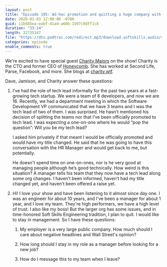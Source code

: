 ```yaml
---
layout: post
title: "Episode 195: Ad-hoc promotion and quitting a huge company with Charity Majors"
date: 2020-02-03 12:00:00 -0700
guid: 11b585ea-eabf-41ad-a60b-1507c9dff1c8
duration: "33:14"
length: 32735347
file: "https://dts.podtrac.com/redirect.mp3/download.softskills.audio/sse-195.mp3"
categories: episode
enable_comments: true
---
```


We're excited to have special guest [Charity Majors](https://twitter.com/mipsytipsy) on the show! Charity is the CTO and former CEO of [Honeycomb](https://www.honeycomb.io). She has worked at Second Life, Parse, Facebook, and more. She blogs at [charity.wtf](https://charity.wtf/).

Dave, Jamison, and Charity answer these questions:

1. I’ve had the role of tech lead informally for the past two years at a fast-growing tech startup. We were a team of 6 developers, and now we are 16. Recently, we had a department meeting in which the Software Development VP communicated that we have 3 teams and I was the tech lead of two of them. I was surprised. He hasn’t mentioned his decision of splitting the teams nor that I’ve been officially promoted to tech lead. I was expecting a one-on-one where he would “pop the question”: Will you be my tech lead?
   
   I asked him privately if that meant I would be officially promoted and would have my title changed. He said that he was going to have this conversation with the HR Manager and would get back to me, but potentially.
   
   He doesn't spend time on one-on-ones, nor is he very good at managing people although he’s good technically. How weird is this situation? A manager tells his team that they now have a tech lead along some org changes. I haven’t been informed, haven’t had my title changed yet, and haven’t been offered a raise yet.


2. Hi! I love your show and have been listening to it almost since day one. I was an engineer for about 10 years, and I've been a manager for about 1 year, and I love my team. They're high performers, we have a high level of trust. I also like my boss! But the larger org has some issues, and in time-honored Soft Skills Engineering tradition, I plan to quit. I would like to stay in management. So I have these questions:
   
   1) My employer is a very large public company. How much should I care about negative headlines and Wall Street's opinion?
   
   2) How long should I stay in my role as a manager before looking for a new job?
   
   3) How do I message this to my team when I leave?
